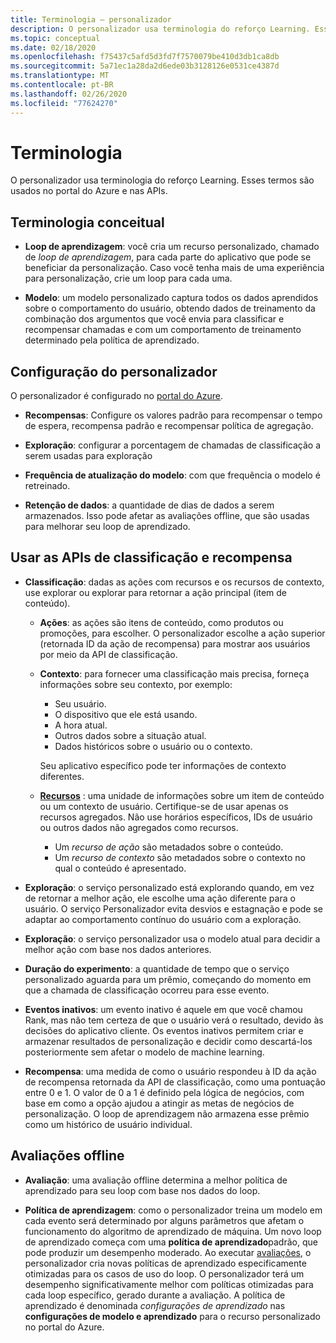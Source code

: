 ```yaml
---
title: Terminologia – personalizador
description: O personalizador usa terminologia do reforço Learning. Esses termos são usados no portal do Azure e nas APIs.
ms.topic: conceptual
ms.date: 02/18/2020
ms.openlocfilehash: f75437c5afd5d3fd7f7570079be410d3db1ca8db
ms.sourcegitcommit: 5a71ec1a28da2d6ede03b3128126e0531ce4387d
ms.translationtype: MT
ms.contentlocale: pt-BR
ms.lasthandoff: 02/26/2020
ms.locfileid: "77624270"
---
```

# <a name="terminology"></a>Terminologia

O personalizador usa terminologia do reforço Learning. Esses termos são usados no portal do Azure e nas APIs.

## <a name="conceptual-terminology"></a>Terminologia conceitual

* **Loop de aprendizagem**: você cria um recurso personalizado, chamado de _loop de aprendizagem_, para cada parte do aplicativo que pode se beneficiar da personalização. Caso você tenha mais de uma experiência para personalização, crie um loop para cada uma.

* **Modelo**: um modelo personalizado captura todos os dados aprendidos sobre o comportamento do usuário, obtendo dados de treinamento da combinação dos argumentos que você envia para classificar e recompensar chamadas e com um comportamento de treinamento determinado pela política de aprendizado.

## <a name="personalizer-configuration"></a>Configuração do personalizador

O personalizador é configurado no [portal do Azure](https://portal.azure.com).

* **Recompensas**: Configure os valores padrão para recompensar o tempo de espera, recompensa padrão e recompensar política de agregação.

* **Exploração**: configurar a porcentagem de chamadas de classificação a serem usadas para exploração

* **Frequência de atualização do modelo**: com que frequência o modelo é retreinado.

* **Retenção de dados**: a quantidade de dias de dados a serem armazenados. Isso pode afetar as avaliações offline, que são usadas para melhorar seu loop de aprendizado.

## <a name="use-rank-and-reward-apis"></a>Usar as APIs de classificação e recompensa

* **Classificação**: dadas as ações com recursos e os recursos de contexto, use explorar ou explorar para retornar a ação principal (item de conteúdo).

    * **Ações**: as ações são itens de conteúdo, como produtos ou promoções, para escolher. O personalizador escolhe a ação superior (retornada ID da ação de recompensa) para mostrar aos usuários por meio da API de classificação.

    * **Contexto**: para fornecer uma classificação mais precisa, forneça informações sobre seu contexto, por exemplo:
        * Seu usuário.
        * O dispositivo que ele está usando.
        * A hora atual.
        * Outros dados sobre a situação atual.
        * Dados históricos sobre o usuário ou o contexto.

        Seu aplicativo específico pode ter informações de contexto diferentes.

    * **[Recursos](concepts-features.md)** : uma unidade de informações sobre um item de conteúdo ou um contexto de usuário. Certifique-se de usar apenas os recursos agregados. Não use horários específicos, IDs de usuário ou outros dados não agregados como recursos.

        * Um _recurso de ação_ são metadados sobre o conteúdo.
        * Um _recurso de contexto_ são metadados sobre o contexto no qual o conteúdo é apresentado.

* **Exploração**: o serviço personalizado está explorando quando, em vez de retornar a melhor ação, ele escolhe uma ação diferente para o usuário. O serviço Personalizador evita desvios e estagnação e pode se adaptar ao comportamento contínuo do usuário com a exploração.

* **Exploração**: o serviço personalizador usa o modelo atual para decidir a melhor ação com base nos dados anteriores.

* **Duração do experimento**: a quantidade de tempo que o serviço personalizado aguarda para um prêmio, começando do momento em que a chamada de classificação ocorreu para esse evento.

* **Eventos inativos**: um evento inativo é aquele em que você chamou Rank, mas não tem certeza de que o usuário verá o resultado, devido às decisões do aplicativo cliente. Os eventos inativos permitem criar e armazenar resultados de personalização e decidir como descartá-los posteriormente sem afetar o modelo de machine learning.


* **Recompensa**: uma medida de como o usuário respondeu à ID da ação de recompensa retornada da API de classificação, como uma pontuação entre 0 e 1. O valor de 0 a 1 é definido pela lógica de negócios, com base em como a opção ajudou a atingir as metas de negócios de personalização. O loop de aprendizagem não armazena esse prêmio como um histórico de usuário individual.

## <a name="offline-evaluations"></a>Avaliações offline

* **Avaliação**: uma avaliação offline determina a melhor política de aprendizado para seu loop com base nos dados do loop.

* **Política de aprendizagem**: como o personalizador treina um modelo em cada evento será determinado por alguns parâmetros que afetam o funcionamento do algoritmo de aprendizado de máquina. Um novo loop de aprendizado começa com uma **política de aprendizado**padrão, que pode produzir um desempenho moderado. Ao executar [avaliações](concepts-offline-evaluation.md), o personalizador cria novas políticas de aprendizado especificamente otimizadas para os casos de uso do loop. O personalizador terá um desempenho significativamente melhor com políticas otimizadas para cada loop específico, gerado durante a avaliação. A política de aprendizado é denominada _configurações de aprendizado_ nas **configurações de modelo e aprendizado** para o recurso personalizado no portal do Azure.